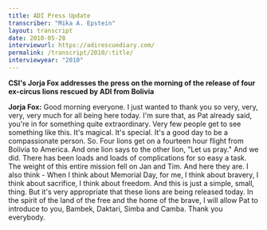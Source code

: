 ```yaml
---
title: ADI Press Update
transcriber: "Mika A. Epstein"
layout: transcript
date: 2010-05-28
interviewurl: https://adirescuediary.com/
permalink: /transcript/2010/:title/
interviewyear: "2010"
---
```


**CSI's Jorja Fox addresses the press on the morning of the release of four ex-circus lions rescued by ADI from Bolivia**

**Jorja Fox:** Good morning everyone. I just wanted to thank you so very, very, very, very much for all being here today. I'm sure that, as Pat already said, you're in for something quite extraordinary. Very few people get to see something like this. It's magical. It's special. It's a good day to be a compassionate person. So. Four lions get on a fourteen hour flight from Bolivia to America. And one lion says to the other lion, "Let us pray." And we did. There has been loads and loads of complications for so easy a task. The weight of this entire mission fell on Jan and Tim. And here they are. I also think - When I think about Memorial Day, for me, I think about bravery, I think about sacrifice, I think about freedom. And this is just a simple, small, thing. But it's very appropriate that these lions are being released today. In the spirit of the land of the free and the home of the brave, I will allow Pat to introduce to you, Bambek, Daktari, Simba and Camba. Thank you everybody.
